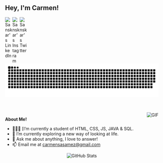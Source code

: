 <h2 title="hehehe"> Hey, I'm Carmen!</h2>

<a href="https://www.linkedin.com/in/carmen-sas-amez-19201a2b0//">
  <img align="left" alt="Sanskar's LinkedIn" width="24px" src="https://img.icons8.com/nolan/96/linkedin.png" />
</a>
<a href="https://www.instagram.com/amezcs/">
  <img align="left" alt="Sanskar's Instagram" width="24px" src="https://img.icons8.com/nolan/96/instagram-new.png" />
</a>
<a href="https://twitter.com/amezcs">
  <img align="left" alt="Sanskar's Twitter" width="24px" src="https://img.icons8.com/nolan/96/twitter.png" />
</a>
<p align="center">
  <img  src="https://raw.githubusercontent.com/Elanza-48/Elanza-48/main/resources/img/github-contribution-grid-snake.svg"
    alt="example" />
</p>

<br />
<br />


 

  <img align="right" alt="GIF" src="https://media.giphy.com/media/LmNwrBhejkK9EFP504/giphy.gif" />

**About Me!**

- 👨🏽‍💻 [I’m currently a student of HTML, CSS, JS, JAVA & SQL.
- 🌱 I’m currently exploring a new way of looking at life. 
- 💬 Ask me about anything, I love to answer!
- 📫 Email me at [carmensasamez@gmail.com](mailto:carmensasamez@gmail.com)
<p align="center">
  <img src="https://github-readme-stats.vercel.app/api?username=CarmenAmez&show_icons=true&title_color=7A7ADB&icon_color=2234AE&text_color=D3D3D3&bg_color=0,000000,130F40&locale=en" alt="GitHub Stats" />
</p>
